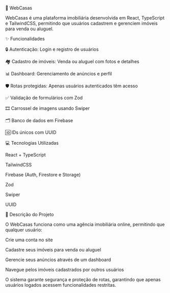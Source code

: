 🏡 WebCasas

WebCasas é uma plataforma imobiliária desenvolvida em React, TypeScript e TailwindCSS, permitindo que usuários cadastrem e gerenciem imóveis para venda ou aluguel.

✨ Funcionalidades

🔒 Autenticação: Login e registro de usuários

🏘️ Cadastro de imóveis: Venda ou aluguel com fotos e detalhes

📊 Dashboard: Gerenciamento de anúncios e perfil

🛡️ Rotas protegidas: Apenas usuários autenticados têm acesso

✅ Validação de formulários com Zod

🎞️ Carrossel de imagens usando Swiper

🗂️ Banco de dados em Firebase

🆔 IDs únicos com UUID

💻 Tecnologias Utilizadas

React + TypeScript

TailwindCSS

Firebase (Auth, Firestore e Storage)

Zod

Swiper

UUID

📖 Descrição do Projeto

O WebCasas funciona como uma agência imobiliária online, permitindo que qualquer usuário:

Crie uma conta no site

Cadastre seus imóveis para venda ou aluguel

Gerencie seus anúncios através de um dashboard

Navegue pelos imóveis cadastrados por outros usuários

O sistema garante segurança e proteção de rotas, garantindo que apenas usuários logados acessem funcionalidades restritas.
